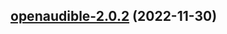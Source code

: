 

## [openaudible-2.0.2](https://github.com/truecharts/charts/compare/openaudible-2.0.1...openaudible-2.0.2) (2022-11-30)

